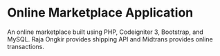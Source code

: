 # Online Marketplace Application 

An online marketplace built using PHP, Codeigniter 3, Bootstrap, and MySQL. Raja Ongkir provides shipping API and Midtrans provides online transactions.
